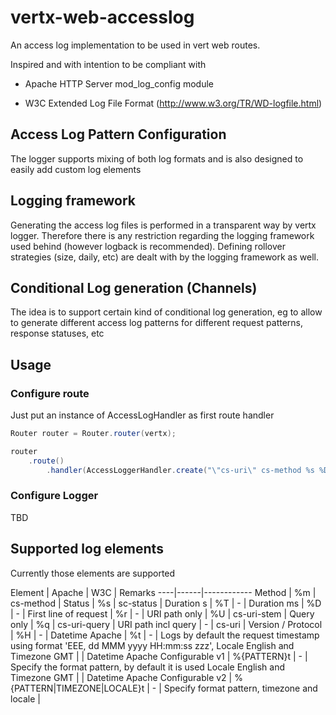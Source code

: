 # vertx-web-accesslog

An access log implementation to be used in vert web routes.

Inspired and with intention to be compliant with

* Apache HTTP Server mod_log_config module

* W3C Extended Log File Format (http://www.w3.org/TR/WD-logfile.html)

## Access Log Pattern Configuration

The logger supports mixing of both log formats and is also designed to easily add custom log elements

## Logging framework

Generating the access log files is performed in a transparent way by vertx logger. Therefore there is any restriction regarding the logging framework used behind (however logback is recommended). Defining rollover strategies (size, daily, etc) are dealt with by the logging framework as well.

## Conditional Log generation (Channels)

The idea is to support certain kind of conditional log generation, eg to allow to generate different access log patterns for different request patterns, response statuses, etc

## Usage

### Configure route

Just put an instance of AccessLogHandler as first route handler

```java
Router router = Router.router(vertx);

router
	.route()
		.handler(AccessLoggerHandler.create("\"cs-uri\" cs-method %s %D %T" ));
```

### Configure Logger

TBD

## Supported log elements

Currently those elements are supported

Element | Apache | W3C | Remarks
----|------|------------
Method | %m  | cs-method |
Status | %s  | sc-status |
Duration s | %T  | - |
Duration ms | %D  | - |
First line of request | %r  | - |
URI path only | %U | cs-uri-stem |
Query only | %q | cs-uri-query |
URI path incl query | - | cs-uri |
Version / Protocol | %H | - |
Datetime Apache | %t | - | Logs by default the request timestamp using format 'EEE, dd MMM yyyy HH:mm:ss zzz', Locale English and Timezone GMT  |
| Datetime Apache Configurable v1 | %{PATTERN}t | - | Specify the format pattern, by default it is used Locale English and Timezone GMT |
| Datetime Apache Configurable v2 | %{PATTERN|TIMEZONE|LOCALE}t | - | Specify format pattern, timezone and locale |





